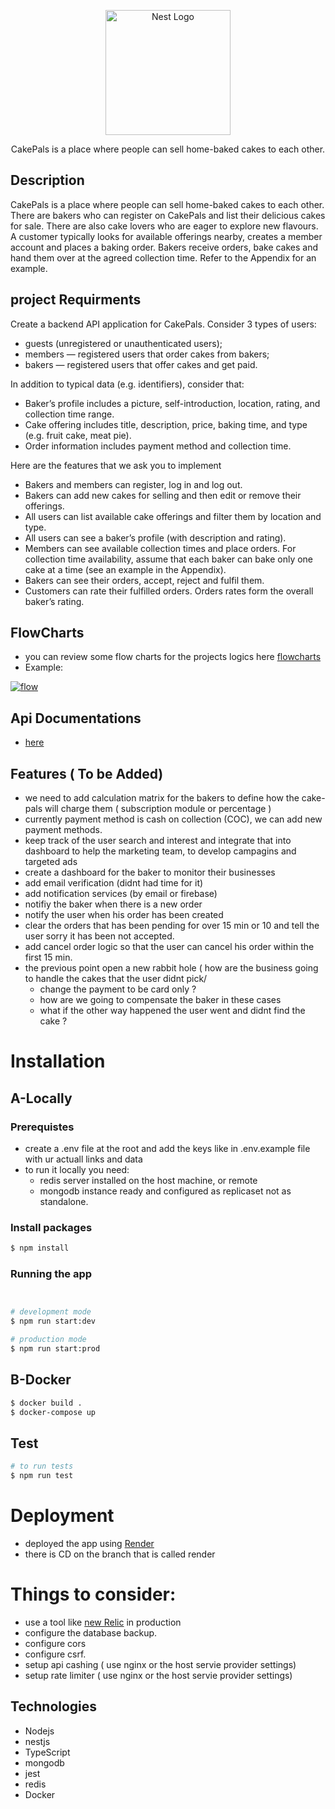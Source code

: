 <p align="center">
  <a href="https://cake-pals.onrender.com/api" target="blank"><img src="https://i.ibb.co/8PShdRx/cake-pals1.png" width="200" alt="Nest Logo" /></a>
</p>

<p align="center">CakePals is a place where people can sell home-baked cakes to each other.</p>

## Description

CakePals is a place where people can sell home-baked cakes to each other. There are bakers who can
register on CakePals and list their delicious cakes for sale. There are also cake lovers who are eager to
explore new flavours. A customer typically looks for available offerings nearby, creates a member
account  and places a baking order. Bakers receive orders, bake cakes and hand them over
at the agreed collection time. Refer to the Appendix for an example.

## project Requirments
Create a backend API application for CakePals. Consider 3 types of users:

  - guests (unregistered or unauthenticated users);
  - members — registered users that order cakes from bakers;
  - bakers — registered users that offer cakes and get paid.
  
In addition to typical data (e.g. identifiers), consider that:

  - Baker’s profile includes a picture, self-introduction, location, rating, and collection time range.
  - Cake offering includes title, description, price, baking time, and type (e.g. fruit cake, meat pie).
  - Order information includes payment method and collection time.
  
Here are the features that we ask you to implement

  - Bakers and members can register, log in and log out.
  - Bakers can add new cakes for selling and then edit or remove their offerings.
  - All users can list available cake offerings and filter them by location and type.
  - All users can see a baker’s profile (with description and rating).
  - Members can see available collection times and place orders. For collection time availability,
  assume that each baker can bake only one cake at a time (see an example in the Appendix).
  - Bakers can see their orders, accept, reject and fulfil them.
  - Customers can rate their fulfilled orders. Orders rates form the overall baker’s rating.
  
## FlowCharts
  - you can review some flow charts for the projects logics here [flowcharts](https://www.figma.com/file/hbQ6KYq9XtHl9AErwdeLSG/Untitled?node-id=0%3A1&t=nd1vWkvqqSiBbXmI-1)
  - Example:
  
  
   <a href="https://ibb.co/m47pxDy"><img src="https://i.ibb.co/bXntfWv/flow.jpg" alt="flow" border="0"></a>

## Api Documentations
  - [here](https://cake-pals.onrender.com/api)
## Features ( To be Added)

  - we need to add calculation matrix for the bakers to define how the cake-pals will charge them ( subscription module or percentage )
  - currently payment method is cash on collection (COC), we can add new payment methods.
  - keep track of the user search and interest  and integrate that into dashboard to help the marketing team, to develop campagins and targeted ads
  - create a dashboard for the baker to monitor their businesses
  - add email verification (didnt had time for it)
  - add notification services  (by email or firebase)
  - notifiy the baker when there is a new order 
  - notify the user when his order has been created
  - clear the orders that has been pending for over 15 min or 10 and tell the user sorry it has been not accepted.
  - add cancel order logic so that the user can  cancel his order within the first 15 min.
  - the previous point open a new rabbit hole ( how are the business going to handle the cakes that the user didnt pick/
    - change the payment to be card only ?
    - how are we going to compensate the baker in these cases
    - what if the other way happened the user went and didnt find the cake ?


# Installation
## A-Locally
### Prerequistes
  - create a .env file at the root and add the keys like in .env.example file with ur actuall links and data
  - to run it locally you need:
    - redis server installed on the host machine, or remote 
    - mongodb instance ready and configured as replicaset not as standalone.


### Install packages
```bash
$ npm install
```

### Running the app

```bash


# development mode
$ npm run start:dev

# production mode
$ npm run start:prod
```


## B-Docker
    

```bash
$ docker build .
$ docker-compose up
```
## Test


```bash
# to run tests
$ npm run test

```
# Deployment
  - deployed the app using [Render](https://render.com/)
  - there is CD on the branch that is called render
#  Things to consider:
  - use a tool like [new Relic](https://newrelic.com/) in production
  - configure the database backup.
  - configure cors
  - configure csrf.
  - setup api cashing ( use nginx or the  host servie provider settings)
  - setup rate limiter ( use nginx or the  host servie provider settings)
      
## Technologies
- Nodejs
- nestjs
- TypeScript
- mongodb
- jest
- redis
- Docker


